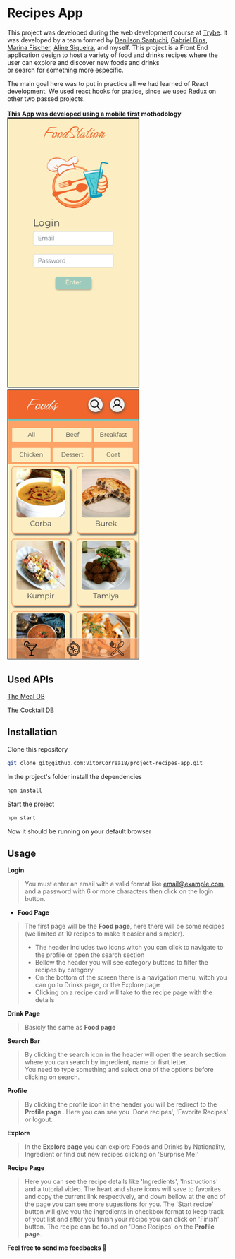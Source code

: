 # Recipes App

This project was developed during the web development course at [Trybe](https://www.betrybe.com/). It was developed by a team formed by
[Denilson Santuchi](https://github.com/Denilson-Santuchi),
[Gabriel Bins](https://github.com/gabrielbins),
[Marina Fischer](https://github.com/marinafischer),
[Aline Siqueira](https://github.com/alinemsiqueira), and myself.
This project is a Front End application design to host a variety of food and drinks recipes where the user can explore and discover new foods and drinks <br>
or search for something more especific.

The main goal here was to put in practice all we had learned of React development. We used react hooks for pratice, since we used Redux on other two passed projects.
<br>
<br>
<strong>This App was developed using a mobile first mothodology</strong>
<br>
<img src="./recipeApp-login.png" alt='screenshot' width="300">
<img src="./recipeApp-food.png" alt='screenshot' width="300">

## Used APIs

[The Meal DB](https://www.themealdb.com/)

[The Cocktail DB](https://www.thecocktaildb.com/)

## Installation

Clone this repository
```bash
git clone git@github.com:VitorCorrea18/project-recipes-app.git
```
In the project's folder install the dependencies
```bash
npm install
```
Start the project
```bash
npm start
```

Now it should be running on your default browser

## Usage

<strong>Login</strong> <br>
>You must enter an email with a valid format like email@example.com, and a password with 6 or more characters then click on the login button.

* <strong>Food Page</strong> <br>
>The first page will be the <strong>Food page</strong>, here there will be some recipes (we limited at 10 recipes to make it easier and simpler). <br>
>- The header includes two icons witch you can click to navigate to the profile or open the search section
>- Bellow the header you will see category buttons to filter the recipes by category
>- On the bottom of the screen there is a navigation menu, witch you can go to Drinks page, or the Explore page
>- Clicking on a recipe card will take to the recipe page with the details

<strong>Drink Page</strong> <br>
>Basicly the same as <strong>Food page</strong>

<strong>Search Bar</strong>
>By clicking the search icon in the header will open the search section where you can search by ingredient, name or fisrt letter. <br>
You need to type something and select one of the options before clicking on search.

<strong>Profile</strong>
>By clicking the profile icon in the header you will be redirect to the <strong>Profile page </strong>. Here you can see you 'Done recipes',
'Favorite Recipes' or logout.

<strong>Explore</strong>
>In the <strong>Explore page</strong> you can explore Foods and Drinks by Nationality, Ingredient or find out new recipes clicking on 'Surprise Me!'

<strong>Recipe Page</strong>
>Here you can see the recipe details like 'Ingredients', 'Instructions' and a tutorial video. The heart and share icons will save to favorites and
copy the current link respectively, and down bellow at the end of the page you can see more sugestions for you. The 'Start recipe' button will give you
the ingredients in checkbox format to keep track of yout list and after you finish your recipe you can click on 'Finish' button. The recipe can be found
on 'Done Recipes' on the <strong>Profile page</strong>.

 <strong>Feel free to send me feedbacks :rocket:</strong>
